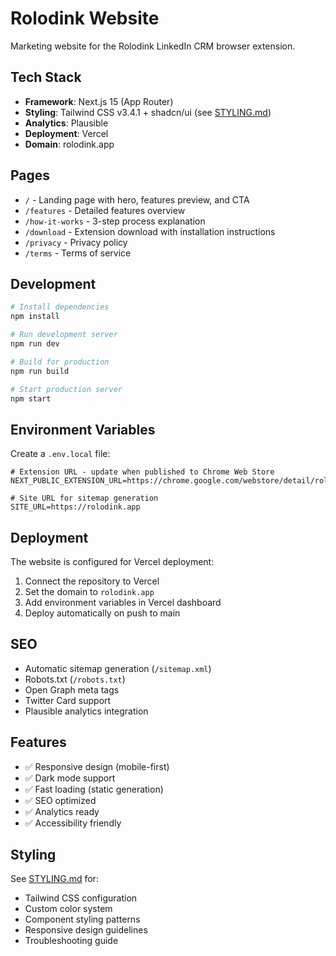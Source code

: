 # Rolodink Website

Marketing website for the Rolodink LinkedIn CRM browser extension.

## Tech Stack

- **Framework**: Next.js 15 (App Router)
- **Styling**: Tailwind CSS v3.4.1 + shadcn/ui (see [STYLING.md](STYLING.md))
- **Analytics**: Plausible
- **Deployment**: Vercel
- **Domain**: rolodink.app

## Pages

- `/` - Landing page with hero, features preview, and CTA
- `/features` - Detailed features overview
- `/how-it-works` - 3-step process explanation
- `/download` - Extension download with installation instructions
- `/privacy` - Privacy policy
- `/terms` - Terms of service

## Development

```bash
# Install dependencies
npm install

# Run development server
npm run dev

# Build for production
npm run build

# Start production server
npm start
```

## Environment Variables

Create a `.env.local` file:

```env
# Extension URL - update when published to Chrome Web Store
NEXT_PUBLIC_EXTENSION_URL=https://chrome.google.com/webstore/detail/rolodink/...

# Site URL for sitemap generation
SITE_URL=https://rolodink.app
```

## Deployment

The website is configured for Vercel deployment:

1. Connect the repository to Vercel
2. Set the domain to `rolodink.app`
3. Add environment variables in Vercel dashboard
4. Deploy automatically on push to main

## SEO

- Automatic sitemap generation (`/sitemap.xml`)
- Robots.txt (`/robots.txt`)
- Open Graph meta tags
- Twitter Card support
- Plausible analytics integration

## Features

- ✅ Responsive design (mobile-first)
- ✅ Dark mode support
- ✅ Fast loading (static generation)
- ✅ SEO optimized
- ✅ Analytics ready
- ✅ Accessibility friendly

## Styling

See [STYLING.md](STYLING.md) for:
- Tailwind CSS configuration
- Custom color system
- Component styling patterns
- Responsive design guidelines
- Troubleshooting guide
